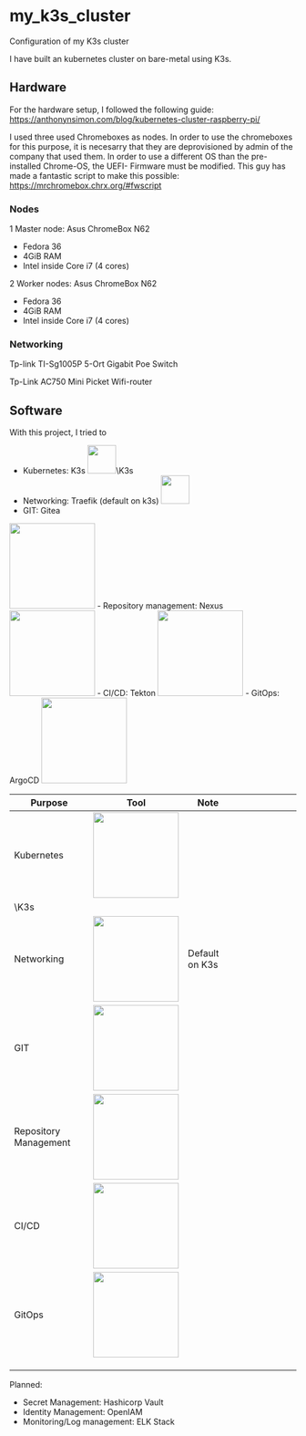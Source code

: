 # my_k3s_cluster
Configuration of my K3s cluster

I have built an kubernetes cluster on bare-metal using K3s.

## Hardware

For the hardware setup, I followed the following guide: https://anthonynsimon.com/blog/kubernetes-cluster-raspberry-pi/


I used three used Chromeboxes as nodes. In order to use the chromeboxes for this purpose, it is necesarry that they are deprovisioned by admin of the company that used them. In order to use a different OS than the pre-installed Chrome-OS, the UEFI- Firmware must be modified. This guy has made a fantastic script to make this possible: https://mrchromebox.chrx.org/#fwscript


### Nodes

1 Master node: Asus ChromeBox N62
- Fedora 36
- 4GiB RAM
- Intel inside Core i7 (4 cores)

2 Worker nodes: Asus ChromeBox N62
- Fedora 36
- 4GiB RAM
- Intel inside Core i7 (4 cores)

### Networking

Tp-link TI-Sg1005P 5-Ort Gigabit Poe Switch

Tp-Link AC750 Mini Picket Wifi-router

## Software

With this project, I tried to 

- Kubernetes: K3s <img src="https://k3s.io/img/k3s-logo-light.svg" width="50">\K3s
- Networking: Traefik (default on k3s) <img src="https://containous.github.io/slides/online-meetup-201901/images/traefik.logo.png" width="50">
- GIT: Gitea
<img src="https://docs.gitea.io/images/gitea.png" width="150">
- Repository management: Nexus
<img src="https://www.sonatype.com/hubfs/Repo%20Combined%20Manager/Repo%20Icon%20with%20green.png" width="150">
- CI/CD: Tekton
<img src="https://cloudevents.io/img/logos/integrations/tekton.png" width="150">
- GitOps: ArgoCD
<img src="https://luktom.net/wordpress/wp-content/uploads/2019/11/argo.png" width="150">

| Purpose               | Tool                                                                                                            | Note           |   |   |   |   |   |   |   |
|-----------------------|-----------------------------------------------------------------------------------------------------------------|----------------|---|---|---|---|---|---|---|
| Kubernetes            | <img src="https://k3s.io/img/k3s-logo-light.svg" width="150">
\K3s                                                |                |   |   |   |   |   |   |   |
| Networking            | <img src="https://containous.github.io/slides/online-meetup-201901/images/traefik.logo.png" width="150">        | Default on K3s |   |   |   |   |   |   |   |
| GIT                   | <img src="https://docs.gitea.io/images/gitea.png" width="150">                                                  |                |   |   |   |   |   |   |   |
| Repository Management | <img src="https://www.sonatype.com/hubfs/Repo%20Combined%20Manager/Repo%20Icon%20with%20green.png" width="150"> |                |   |   |   |   |   |   |   |
| CI/CD                 | <img src="https://cloudevents.io/img/logos/integrations/tekton.png" width="150">                                |                |   |   |   |   |   |   |   |
| GitOps                | <img src="https://cloudevents.io/img/logos/integrations/tekton.png" width="150">                                |                |   |   |   |   |   |   |   |
|                       |                                                                                                                 |                |   |   |   |   |   |   |   |
|                       |                                                                                                                 |                |   |   |   |   |   |   |   |
|                       |                                                                                                                 |                |   |   |   |   |   |   |   |


Planned:
- Secret Management: Hashicorp Vault
- Identity Management: OpenIAM
- Monitoring/Log management: ELK Stack


